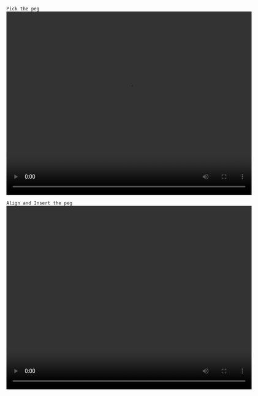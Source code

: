 `Pick the peg`
<video src="https://github.com/3505473356/Multi-PiH_Isaacgym/blob/master/Pick.webm" width="640" height="480" controls></video>

`Align and Insert the peg`
<video src="https://github.com/3505473356/Multi-PiH_Isaacgym/blob/master/align_insert.webm" width="640" height="480" controls></video>
